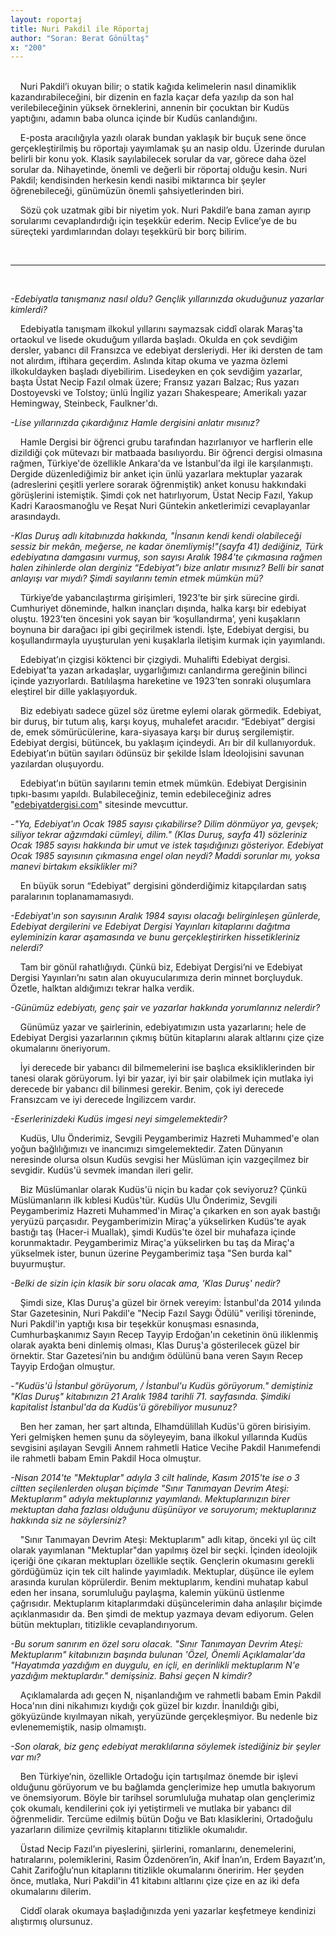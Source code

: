 ```yaml
---
layout: roportaj
title: Nuri Pakdil ile Röportaj
author: "Soran: Berat Gönültaş"
x: "200"
---
```

<br/>
&nbsp;&nbsp;&nbsp;&nbsp;Nuri Pakdil’i okuyan bilir; o statik kağıda kelimelerin nasıl dinamiklik kazandırabileceğini, bir dizenin en fazla kaçar defa yazılıp da son hal verilebileceğinin yüksek örneklerini, annenin bir çocuktan bir Kudüs yaptığını, adamın baba olunca içinde bir Kudüs canlandığını.

&nbsp;&nbsp;&nbsp;&nbsp;E-posta aracılığıyla yazılı olarak bundan yaklaşık bir buçuk sene önce gerçekleştirilmiş bu röportajı yayımlamak şu an nasip oldu. Üzerinde durulan belirli bir konu yok. Klasik sayılabilecek sorular da var, görece daha özel sorular da. Nihayetinde, önemli ve değerli bir röportaj olduğu kesin. Nuri Pakdil; kendisinden herkesin kendi nasibi miktarınca bir şeyler öğrenebileceği, günümüzün önemli şahsiyetlerinden biri.

&nbsp;&nbsp;&nbsp;&nbsp;Sözü çok uzatmak gibi bir niyetim yok. Nuri Pakdil’e bana zaman ayırıp sorularımı cevaplandırdığı için teşekkür ederim. Necip Evlice’ye de bu süreçteki yardımlarından dolayı teşekkürü bir borç bilirim.


<br/>

---

<br/>


_-Edebiyatla tanışmanız nasıl oldu? Gençlik yıllarınızda okuduğunuz yazarlar kimlerdi?_

&nbsp;&nbsp;&nbsp;&nbsp;Edebiyatla tanışmam ilkokul yıllarını saymazsak ciddî olarak Maraş'ta ortaokul ve lisede okuduğum yıllarda başladı. Okulda en çok sevdiğim dersler, yabancı dil Fransızca ve edebiyat dersleriydi. Her iki dersten de tam not alırdım, iftihara geçerdim. Aslında kitap okuma ve yazma özlemi ilkokuldayken başladı diyebilirim.
Lisedeyken en çok sevdiğim yazarlar, başta Üstat Necip Fazıl olmak üzere; Fransız yazarı Balzac; Rus yazarı Dostoyevski ve Tolstoy; ünlü İngiliz yazarı Shakespeare; Amerikalı yazar Hemingway, Steinbeck, Faulkner'dı.

_-Lise yıllarınızda çıkardığınız Hamle dergisini anlatır mısınız?_

&nbsp;&nbsp;&nbsp;&nbsp;Hamle Dergisi bir öğrenci grubu tarafından hazırlanıyor ve harflerin elle dizildiği çok mütevazı bir matbaada basılıyordu. Bir öğrenci dergisi olmasına rağmen, Türkiye'de özellikle Ankara'da ve İstanbul'da ilgi ile karşılanmıştı. Dergide düzenlediğimiz bir anket için ünlü yazarlara mektuplar yazarak (adreslerini çeşitli yerlere sorarak öğrenmiştik) anket konusu hakkındaki görüşlerini istemiştik. Şimdi çok net hatırlıyorum, Üstat Necip Fazıl, Yakup Kadri Karaosmanoğlu ve Reşat Nuri Güntekin anketlerimizi cevaplayanlar arasındaydı.

_-Klas Duruş adlı kitabınızda hakkında, "İnsanın kendi kendi olabileceği sessiz bir mekân, meğerse, ne kadar önemliymiş!"(sayfa 41) dediğiniz, Türk edebiyatına damgasını vurmuş, son sayısı Aralık 1984'te çıkmasına rağmen halen zihinlerde olan derginiz “Edebiyat”ı bize anlatır mısınız? Belli bir sanat anlayışı var mıydı? Şimdi sayılarını temin etmek mümkün mü?_

&nbsp;&nbsp;&nbsp;&nbsp;Türkiye’de yabancılaştırma girişimleri, 1923’te bir şirk sürecine girdi. Cumhuriyet döneminde, halkın inançları dışında, halka karşı bir edebiyat oluştu. 1923’ten öncesini yok sayan bir ‘koşullandırma’, yeni kuşakların boynuna bir darağacı ipi gibi geçirilmek istendi. İşte, Edebiyat dergisi, bu koşullandırmayla uyuşturulan yeni kuşaklarla iletişim kurmak için yayımlandı.

&nbsp;&nbsp;&nbsp;&nbsp;Edebiyat’ın çizgisi köktenci bir çizgiydi. Muhalifti Edebiyat dergisi. Edebiyat’ta yazan arkadaşlar, uygarlığımızı canlandırma gereğinin bilinci içinde yazıyorlardı. Batılılaşma hareketine ve 1923’ten sonraki oluşumlara eleştirel bir dille yaklaşıyorduk.

&nbsp;&nbsp;&nbsp;&nbsp;Biz edebiyatı sadece güzel söz üretme eylemi olarak görmedik. Edebiyat, bir duruş, bir tutum alış, karşı koyuş, muhalefet aracıdır. “Edebiyat” dergisi de, emek sömürücülerine, kara-siyasaya karşı bir duruş sergilemiştir. Edebiyat dergisi, bütüncek, bu yaklaşım içindeydi. Arı bir dil kullanıyorduk. Edebiyat’ın bütün sayıları ödünsüz bir şekilde İslam İdeolojisini savunan yazılardan oluşuyordu.

&nbsp;&nbsp;&nbsp;&nbsp;Edebiyat’ın bütün sayılarını temin etmek mümkün. Edebiyat Dergisinin tıpkı-basımı yapıldı. Bulabileceğiniz, temin edebileceğiniz adres "<a href="http://edebiyatdergisi.com" target="_blank">edebiyatdergisi.com</a>" sitesinde mevcuttur.

_-"Ya, Edebiyat'ın Ocak 1985 sayısı çıkabilirse? Dilim dönmüyor ya, gevşek; siliyor tekrar ağzımdaki cümleyi, dilim." (Klas Duruş, sayfa 41) sözleriniz Ocak 1985 sayısı hakkında bir umut ve istek taşıdığınızı gösteriyor. Edebiyat Ocak 1985 sayısının çıkmasına engel olan neydi? Maddi sorunlar mı, yoksa manevi birtakım eksiklikler mi?_

&nbsp;&nbsp;&nbsp;&nbsp;En büyük sorun “Edebiyat” dergisini gönderdiğimiz kitapçılardan satış paralarının toplanamamasıydı.

_-Edebiyat'ın son sayısının Aralık 1984 sayısı olacağı belirginleşen günlerde, Edebiyat dergilerini ve Edebiyat Dergisi Yayınları kitaplarını dağıtma eyleminizin karar aşamasında ve bunu gerçekleştirirken hissetikleriniz nelerdi?_

&nbsp;&nbsp;&nbsp;&nbsp;Tam bir gönül rahatlığıydı. Çünkü biz, Edebiyat Dergisi’ni ve Edebiyat Dergisi Yayınları’nı satın alan okuyucularımıza derin minnet borçluyduk. Özetle, halktan aldığımızı tekrar halka verdik.

_-Günümüz edebiyatı, genç şair ve yazarlar hakkında yorumlarınız nelerdir?_

&nbsp;&nbsp;&nbsp;&nbsp;Günümüz yazar ve şairlerinin, edebiyatımızın usta yazarlarını; hele de Edebiyat Dergisi yazarlarının çıkmış bütün kitaplarını alarak altlarını çize çize okumalarını öneriyorum.

&nbsp;&nbsp;&nbsp;&nbsp;İyi derecede bir yabancı dil bilmemelerini ise başlıca eksikliklerinden bir tanesi olarak görüyorum. İyi bir yazar, iyi bir şair olabilmek için mutlaka iyi derecede bir yabancı dil bilinmesi gerekir. Benim, çok iyi derecede Fransızcam ve iyi derecede İngilizcem vardır.

_-Eserlerinizdeki Kudüs imgesi neyi simgelemektedir?_

&nbsp;&nbsp;&nbsp;&nbsp;Kudüs, Ulu Önderimiz, Sevgili Peygamberimiz Hazreti Muhammed'e olan yoğun bağlılığımızı ve inancımızı simgelemektedir. Zaten Dünyanın neresinde olursa olsun Kudüs sevgisi her Müslüman için vazgeçilmez bir sevgidir. Kudüs'ü sevmek imandan ileri gelir.

&nbsp;&nbsp;&nbsp;&nbsp;Biz Müslümanlar olarak Kudüs'ü niçin bu kadar çok seviyoruz? Çünkü Müslümanların ilk kıblesi Kudüs'tür. Kudüs Ulu Önderimiz, Sevgili Peygamberimiz Hazreti Muhammed'in Miraç'a çıkarken en son ayak bastığı yeryüzü parçasıdır. Peygamberimizin Miraç'a yükselirken Kudüs'te ayak bastığı taş (Hacer-i Muallak), şimdi Kudüs'te özel bir muhafaza içinde korunmaktadır. Peygamberimiz Miraç'a yükselirken bu taş da Miraç'a yükselmek ister, bunun üzerine Peygamberimiz taşa "Sen burda kal" buyurmuştur.

_-Belki de sizin için klasik bir soru olacak ama, 'Klas Duruş' nedir?_

&nbsp;&nbsp;&nbsp;&nbsp;Şimdi size, Klas Duruş'a güzel bir örnek vereyim: İstanbul'da 2014 yılında Star Gazetesinin, Nuri Pakdil'e "Necip Fazıl Saygı Ödülü" verilişi töreninde, Nuri Pakdil'in yaptığı kısa bir teşekkür konuşması esnasında, Cumhurbaşkanımız Sayın Recep Tayyip Erdoğan'ın ceketinin önü iliklenmiş olarak ayakta beni dinlemiş olması, Klas Duruş'a gösterilecek güzel bir örnektir. Star Gazetesi’nin bu andığım ödülünü bana veren Sayın Recep Tayyip Erdoğan olmuştur.

_-"Kudüs'ü İstanbul görüyorum, / İstanbul'u Kudüs görüyorum." demiştiniz "Klas Duruş" kitabınızın 21 Aralık 1984 tarihli 71. sayfasında. Şimdiki kapitalist İstanbul'da da Kudüs'ü görebiliyor musunuz?_

&nbsp;&nbsp;&nbsp;&nbsp;Ben her zaman, her şart altında, Elhamdülillah Kudüs'ü gören birisiyim. Yeri gelmişken hemen şunu da söyleyeyim, bana ilkokul yıllarında Kudüs sevgisini aşılayan Sevgili Annem rahmetli Hatice Vecihe Pakdil Hanımefendi ile rahmetli babam Emin Pakdil Hoca olmuştur.

_-Nisan 2014'te "Mektuplar" adıyla 3 cilt halinde, Kasım 2015'te ise o 3 ciltten seçilenlerden oluşan biçimde "Sınır Tanımayan Devrim Ateşi: Mektuplarım" adıyla mektuplarınız yayımlandı. Mektuplarınızın birer mektuptan daha fazlası olduğunu düşünüyor ve soruyorum; mektuplarınız hakkında siz ne söylersiniz?_

&nbsp;&nbsp;&nbsp;&nbsp;"Sınır Tanımayan Devrim Ateşi: Mektuplarım" adlı kitap, önceki yıl üç cilt olarak yayımlanan "Mektuplar"dan yapılmış özel bir seçki. İçinden ideolojik içeriği öne çıkaran mektupları özellikle seçtik. Gençlerin okumasını gerekli gördüğümüz için tek cilt halinde yayımladık.
Mektuplar, düşünce ile eylem arasında kurulan köprülerdir. Benim mektuplarım, kendini muhatap kabul eden her insana, sorumluluğu paylaşma, kalemin yükünü üstlenme çağrısıdır. Mektuplarım kitaplarımdaki düşüncelerimin daha anlaşılır biçimde açıklanmasıdır da. Ben şimdi de mektup yazmaya devam ediyorum. Gelen bütün mektupları, titizlikle cevaplandırıyorum.

_-Bu sorum sanırım en özel soru olacak. "Sınır Tanımayan Devrim Ateşi: Mektuplarım" kitabınızın başında bulunan 'Özel, Önemli Açıklamalar'da "Hayatımda yazdığım en duygulu, en içli, en derinlikli mektuplarım N'e yazdığım mektuplardır." demişsiniz. Bahsi geçen N kimdir?_

&nbsp;&nbsp;&nbsp;&nbsp;Açıklamalarda adı geçen N, nişanlandığım ve rahmetli babam Emin Pakdil Hoca'nın dini nikahımızı kıydığı çok güzel bir kızdır. İnanıldığı gibi, gökyüzünde kıyılmayan nikah, yeryüzünde gerçekleşmiyor. Bu nedenle biz evlenememiştik, nasip olmamıştı.

_-Son olarak, biz genç edebiyat meraklılarına söylemek istediğiniz bir şeyler var mı?_

&nbsp;&nbsp;&nbsp;&nbsp;Ben Türkiye’nin, özellikle Ortadoğu için tartışılmaz önemde bir işlevi olduğunu görüyorum ve bu bağlamda gençlerimize hep umutla bakıyorum ve önemsiyorum. Böyle bir tarihsel sorumluluğa muhatap olan gençlerimiz çok okumalı, kendilerini çok iyi yetiştirmeli ve mutlaka bir yabancı dil öğrenmelidir.  Tercüme edilmiş bütün Doğu ve Batı klasiklerini, Ortadoğulu yazarların dilimize çevrilmiş kitaplarını titizlikle okumalıdır.

&nbsp;&nbsp;&nbsp;&nbsp;Üstad Necip Fazıl’ın piyeslerini, şiirlerini, romanlarını, denemelerini, hatıralarını, polemiklerini, Rasim Özdenören’in, Akif İnan’ın, Erdem Bayazıt’ın, Cahit Zarifoğlu’nun kitaplarını titizlikle okumalarını öneririm. Her şeyden önce, mutlaka, Nuri Pakdil'in 41 kitabını altlarını çize çize en az iki defa okumalarını dilerim.

&nbsp;&nbsp;&nbsp;&nbsp;Ciddî olarak okumaya başladığınızda yeni yazarlar keşfetmeye kendinizi alıştırmış olursunuz.
